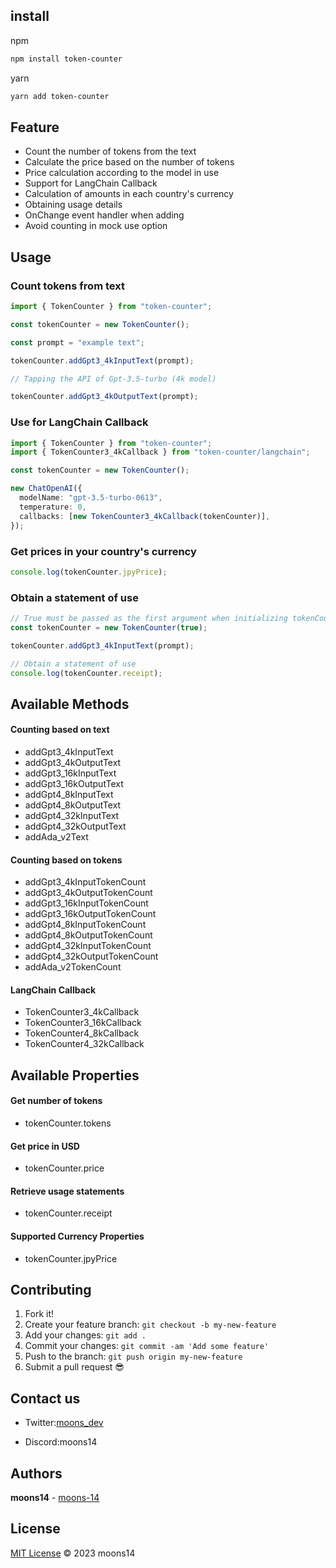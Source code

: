 ## install

npm

```bash
npm install token-counter
```

yarn

```bash
yarn add token-counter
```

## Feature

- Count the number of tokens from the text
- Calculate the price based on the number of tokens
- Price calculation according to the model in use
- Support for LangChain Callback
- Calculation of amounts in each country's currency
- Obtaining usage details
- OnChange event handler when adding
- Avoid counting in mock use option

## Usage

### Count tokens from text

```typescript
import { TokenCounter } from "token-counter";

const tokenCounter = new TokenCounter();

const prompt = "example text";

tokenCounter.addGpt3_4kInputText(prompt);

// Tapping the API of Gpt-3.5-turbo (4k model)

tokenCounter.addGpt3_4kOutputText(prompt);
```

### Use for LangChain Callback

```typescript
import { TokenCounter } from "token-counter";
import { TokenCounter3_4kCallback } from "token-counter/langchain";

const tokenCounter = new TokenCounter();

new ChatOpenAI({
  modelName: "gpt-3.5-turbo-0613",
  temperature: 0,
  callbacks: [new TokenCounter3_4kCallback(tokenCounter)],
});
```

### Get prices in your country's currency

```typescript
console.log(tokenCounter.jpyPrice);
```

### Obtain a statement of use

```typescript
// True must be passed as the first argument when initializing tokenCounter
const tokenCounter = new TokenCounter(true);

tokenCounter.addGpt3_4kInputText(prompt);

// Obtain a statement of use
console.log(tokenCounter.receipt);
```

## Available Methods

#### Counting based on text

- addGpt3_4kInputText
- addGpt3_4kOutputText
- addGpt3_16kInputText
- addGpt3_16kOutputText
- addGpt4_8kInputText
- addGpt4_8kOutputText
- addGpt4_32kInputText
- addGpt4_32kOutputText
- addAda_v2Text

#### Counting based on tokens

- addGpt3_4kInputTokenCount
- addGpt3_4kOutputTokenCount
- addGpt3_16kInputTokenCount
- addGpt3_16kOutputTokenCount
- addGpt4_8kInputTokenCount
- addGpt4_8kOutputTokenCount
- addGpt4_32kInputTokenCount
- addGpt4_32kOutputTokenCount
- addAda_v2TokenCount

#### LangChain Callback

- TokenCounter3_4kCallback
- TokenCounter3_16kCallback
- TokenCounter4_8kCallback
- TokenCounter4_32kCallback

## Available Properties

#### Get number of tokens

- tokenCounter.tokens

#### Get price in USD

- tokenCounter.price

#### Retrieve usage statements

- tokenCounter.receipt

#### Supported Currency Properties

- tokenCounter.jpyPrice

## Contributing

1.  Fork it!
2.  Create your feature branch: `git checkout -b my-new-feature`
3.  Add your changes: `git add .`
4.  Commit your changes: `git commit -am 'Add some feature'`
5.  Push to the branch: `git push origin my-new-feature`
6.  Submit a pull request 😎

## Contact us

- Twitter:[moons_dev](https://twitter.com/moons_dev)

- Discord:moons14

## Authors

**moons14** - [moons-14](https://github.com/moons-14)

## License

[MIT License](https://andreasonny.mit-license.org/2022) © 2023 moons14
